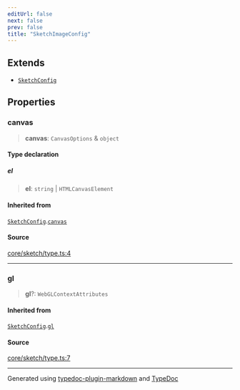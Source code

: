 ```yaml
---
editUrl: false
next: false
prev: false
title: "SketchImageConfig"
---
```


## Extends

- [`SketchConfig`](/api/interfaces/sketchconfig/)

## Properties

### canvas

> **canvas**: `CanvasOptions` & `object`

#### Type declaration

##### el

> **el**: `string` \| `HTMLCanvasElement`

#### Inherited from

[`SketchConfig`](/api/interfaces/sketchconfig/).[`canvas`](/api/interfaces/sketchconfig/#canvas)

#### Source

[core/sketch/type.ts:4](https://github.com/tetracalibers/sketchgl/blob/4d560c2/lib/core/sketch/type.ts#L4)

***

### gl

> **gl**?: `WebGLContextAttributes`

#### Inherited from

[`SketchConfig`](/api/interfaces/sketchconfig/).[`gl`](/api/interfaces/sketchconfig/#gl)

#### Source

[core/sketch/type.ts:7](https://github.com/tetracalibers/sketchgl/blob/4d560c2/lib/core/sketch/type.ts#L7)

***
Generated using [typedoc-plugin-markdown](https://www.npmjs.com/package/typedoc-plugin-markdown) and [TypeDoc](https://typedoc.org/)
